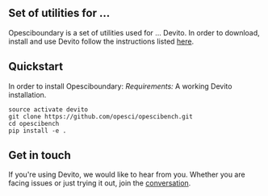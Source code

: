 ## Set of utilities for ...

Opesciboundary is a set of utilities used for ... Devito.
In order to download, install and use Devito follow the instructions
listed [here](https://github.com/opesci/devito).


## Quickstart
In order to install Opesciboundary:
*Requirements:* A working Devito installation.

```
source activate devito
git clone https://github.com/opesci/opescibench.git
cd opescibench
pip install -e .
```

## Get in touch

If you're using Devito, we would like to hear from you. Whether you
are facing issues or just trying it out, join the
[conversation](https://opesci-slackin.now.sh).
